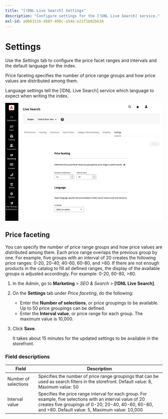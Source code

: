 ```yaml
---
title: "[!DNL Live Search] Settings"
description: "Configure settings for the [!DNL Live Search] service."
exl-id: a0b63116-4b8f-490c-a54e-e21f1b02b634
---
```

# Settings

Use the *Settings* tab to configure the price facet ranges and intervals and the default language for the index. 

Price faceting specifies the number of price range groups and how price values are distributed among them.

Language settings tell the [!DNL Live Search] service which language to expect when writing the index.

![Settings](assets/settings.png)

## Price faceting

You can specify the number of price range groups and how price values are distributed among them. Each price range overlaps the previous group by one. For example, five groups with an interval of 20 creates the following price ranges: 0-20, 20-40, 40-60, 60-80, and >80. If there are not enough products in the catalog to fill all defined ranges, the display of the available groups is adjusted accordingly. For example: 0-20, 60-80, >80.

1. In the Admin, go to **Marketing** > *SEO & Search* > **[!DNL Live Search]**.
1. On the **Settings** tab under *Price faceting*, do the following:
   * Enter the **Number of selections**, or price groupings to be available. Up to 50 price groupings can be defined.
   * Enter the **Interval value**, or price range for each group. The maximum value is 10,000.
1. Click **Save**.

   It takes about 15 minutes for the updated settings to be available in the storefront.

### Field descriptions

| Field | Description |
|--- |--- |
| Number of selections | Specifies the number of price range groupings that can be used as search filters in the storefront. Default value: 8, Maximum value: 50 |
| Interval value | Specifies the price range interval for each group. For example, five selections with an interval value of 20 creates five groupings of 0-20, 20-40, 40-60, 60-80, and >80. Default value: 5, Maximum value: 10,000 |

<!-- ## Language

The Language setting tells [!DNL Live Search] which language to expect when reading the catalog and writing the index. 

Languages have different sets of rules for grammar: how words are separated, verb tenses and synonyms, for example.
The Language setting ensures that the correct set of rules are applied to the indexing mechanism.

The Language settings should be set to the primary language of the catalog. -->
